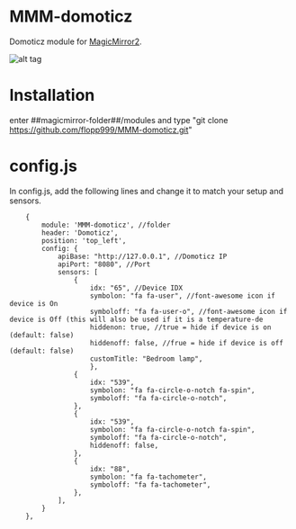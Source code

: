 # MMM-domoticz
Domoticz module for <a href="https://magicmirror.builders/">MagicMirror2</a>.

![alt tag](https://github.com/flopp999/MMM-domoticz/blob/master/mmm-domoticz.png)

# Installation
enter ##magicmirror-folder##/modules and type "git clone https://github.com/flopp999/MMM-domoticz.git"

# config.js
In config.js, add the following lines and change it to match your setup and sensors.

		{
			module: 'MMM-domoticz', //folder
			header: 'Domoticz',
			position: 'top_left',
			config: {
				apiBase: "http://127.0.0.1", //Domoticz IP
				apiPort: "8080", //Port
				sensors: [
					{
						idx: "65", //Device IDX
						symbolon: "fa fa-user", //font-awesome icon if device is On
						symboloff: "fa fa-user-o", //font-awesome icon if device is Off (this will also be used if it is a temperature-de
						hiddenon: true, //true = hide if device is on (default: false)
						hiddenoff: false, //frue = hide if device is off (default: false)
						customTitle: "Bedroom lamp",
          				},
					{
						idx: "539",
						symbolon: "fa fa-circle-o-notch fa-spin",
						symboloff: "fa fa-circle-o-notch",
					},
					{
						idx: "539",
						symbolon: "fa fa-circle-o-notch fa-spin",
						symboloff: "fa fa-circle-o-notch",
						hiddenoff: false,
					},
					{
						idx: "88",
						symbolon: "fa fa-tachometer",
						symboloff: "fa fa-tachometer",
					},
				],
			}
		},
